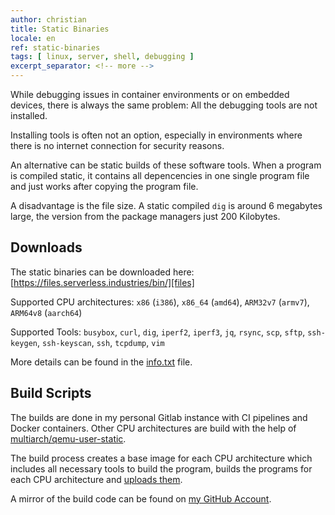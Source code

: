 ```yaml
---
author: christian
title: Static Binaries
locale: en
ref: static-binaries
tags: [ linux, server, shell, debugging ]
excerpt_separator: <!-- more -->
---
```


While debugging issues in container environments or on embedded devices, there is always the
same problem: All the debugging tools are not installed.

Installing tools is often not an option, especially in environments where there is no internet
connection for security reasons.

<!-- more -->

An alternative can be static builds of these software tools. When a program is compiled static,
it contains all depencencies in one single program file and just works after copying the
program file.

A disadvantage is the file size. A static compiled `dig` is around 6 megabytes large, the
version from the package managers just 200 Kilobytes.

[files]: https://files.serverless.industries/bin/
[info]: https://files.serverless.industries/bin/info.txt
[qemu]: https://github.com/multiarch/qemu-user-static
[code]: https://github.com/perryflynn/static-binaries

## Downloads

The static binaries can be downloaded here: [https://files.serverless.industries/bin/][files]

Supported CPU architectures: `x86` (`i386`), `x86_64` (`amd64`), `ARM32v7` (`armv7`), `ARM64v8` (`aarch64`)

Supported Tools: `busybox`, `curl`, `dig`, `iperf2`, `iperf3`, `jq`, `rsync`, `scp`, `sftp`, 
`ssh-keygen`, `ssh-keyscan`, `ssh`, `tcpdump`, `vim`

More details can be found in the [info.txt][info] file.

## Build Scripts

The builds are done in my personal Gitlab instance with CI pipelines and Docker containers.
Other CPU architectures are build with the help of [multiarch/qemu-user-static][qemu].

The build process creates a base image for each CPU architecture which includes all
necessary tools to build the program, builds the programs for each CPU architecture
and [uploads them][files].

A mirror of the build code can be found on [my GitHub Account][code].
